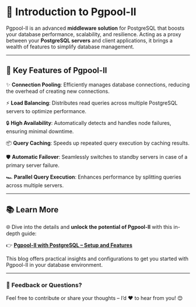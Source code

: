 # 🚀 **Introduction to Pgpool-II**

Pgpool-II is an advanced **middleware solution** for PostgreSQL that boosts your database performance, scalability, and resilience. Acting as a proxy between your **PostgreSQL servers** and client applications, it brings a wealth of features to simplify database management.

---

## 🌟 **Key Features of Pgpool-II**

✨ **Connection Pooling**: Efficiently manages database connections, reducing the overhead of creating new connections.

⚡ **Load Balancing**: Distributes read queries across multiple PostgreSQL servers to optimize performance.

🔒 **High Availability**: Automatically detects and handles node failures, ensuring minimal downtime.

📦 **Query Caching**: Speeds up repeated query execution by caching results.

🛡️ **Automatic Failover**: Seamlessly switches to standby servers in case of a primary server failure.

🏎️ **Parallel Query Execution**: Enhances performance by splitting queries across multiple servers.

---

## 📚 **Learn More**

🌐 Dive into the details and **unlock the potential of Pgpool-II** with this in-depth guide:

👉 [**Pgpool-II with PostgreSQL – Setup and Features**](https://techblog.geekyants.com/pgpool-ii-with-postgresql)

This blog offers practical insights and configurations to get you started with Pgpool-II in your database environment.

---

### 💬 **Feedback or Questions?**

Feel free to contribute or share your thoughts – I’d ❤️ to hear from you! 😊